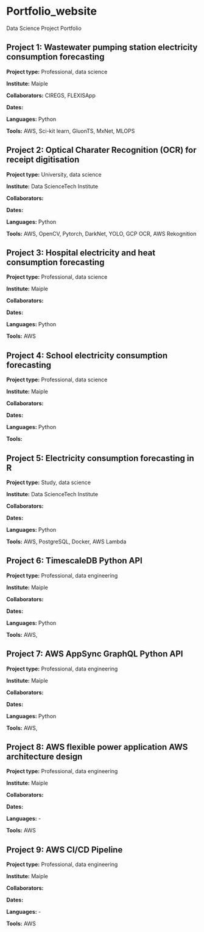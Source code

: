 # Portfolio_website
Data Science Project Portfolio

## Project 1: Wastewater pumping station electricity consumption forecasting
**Project type:** Professional, data science

**Institute:** Maiple

**Collaborators:** CIREGS, FLEXISApp

**Dates:** 

**Languages:** Python

**Tools:** AWS, Sci-kit learn, GluonTS, MxNet, MLOPS


## Project 2: Optical Charater Recognition (OCR) for receipt digitisation 
**Project type:** University, data science

**Institute:** Data ScienceTech Institute

**Collaborators:** 

**Dates:** 

**Languages:** Python

**Tools:** AWS, OpenCV, Pytorch, DarkNet, YOLO, GCP OCR, AWS Rekognition


## Project 3: Hospital electricity and heat consumption forecasting 
**Project type:** Professional, data science

**Institute:** Maiple

**Collaborators:** 

**Dates:** 

**Languages:** Python

**Tools:** AWS

## Project 4: School electricity consumption forecasting 
**Project type:** Professional, data science

**Institute:** Maiple

**Collaborators:** 

**Dates:** 

**Languages:** Python

**Tools:** 

## Project 5: Electricity consumption forecasting in R 
**Project type:** Study, data science

**Institute:** Data ScienceTech Institute

**Collaborators:** 

**Dates:** 

**Languages:** Python

**Tools:** AWS, PostgreSQL, Docker, AWS Lambda

## Project 6: TimescaleDB Python API 
**Project type:** Professional, data engineering

**Institute:** Maiple

**Collaborators:** 

**Dates:** 

**Languages:** Python

**Tools:** AWS,

## Project 7: AWS AppSync GraphQL Python API 
**Project type:** Professional, data engineering

**Institute:** Maiple

**Collaborators:** 

**Dates:** 

**Languages:** Python

**Tools:** AWS,

## Project 8: AWS flexible power application AWS architecture design
**Project type:** Professional, data engineering

**Institute:** Maiple

**Collaborators:** 

**Dates:** 

**Languages:** -

**Tools:** AWS

## Project 9: AWS CI/CD Pipeline
**Project type:** Professional, data engineering

**Institute:** Maiple

**Collaborators:** 

**Dates:** 

**Languages:** -

**Tools:** AWS



